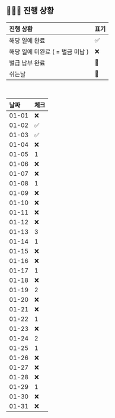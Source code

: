 ## 🧑🏻‍💻 진행 상황

| 진행 상황            | 표기  |
|:-----------------|:----|
| 해당 일에 완료      | ✅   |
| 해당 일에 미완료 ( = 벌금 미납 )    | ❌   |
| 벌급 납부 완료 | 🔺 |
| 쉬는날 | 🥳 |


<br>

| 날짜  | 체크 |
|:------|:----|
| 01-01 | ❌|
| 01-02 | ✅ |
| 01-03 | ✅ |
| 01-04 | ❌ |
| 01-05 | 1 |
| 01-06 | ❌ |
| 01-07 | ❌ |
| 01-08 | 1 |
| 01-09 | ❌ |
| 01-10 | ❌ |
| 01-11 | ❌ |
| 01-12 | ❌ |
| 01-13 | 3 |
| 01-14 | 1 |
| 01-15 | ❌ |
| 01-16 | ❌ |
| 01-17 | 1 |
| 01-18 | ❌ |
| 01-19 | 2 |
| 01-20 | ❌ |
| 01-21 | ❌ |
| 01-22 | 1 |
| 01-23 | ❌ |
| 01-24 | 2 |
| 01-25 | 1 |
| 01-26 | ❌ |
| 01-27 | ❌ |
| 01-28 | ❌ |
| 01-29 | 1 |
| 01-30 | ❌ |
| 01-31 | ❌ |
